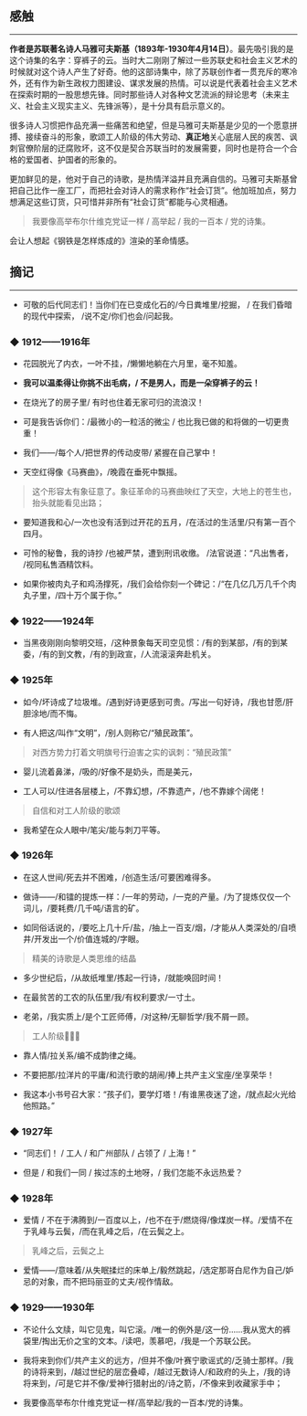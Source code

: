 ## 感触
----
**作者是苏联著名诗人马雅可夫斯基（1893年-1930年4月14日）**。最先吸引我的是这个诗集的名字：穿裤子的云。当时大二刚刚了解过一些苏联史和社会主义艺术的时候就对这个诗人产生了好奇。他的这部诗集中，除了苏联创作者一贯充斥的寒冷外，还有作为新生政权力图建设、谋求发展的热情。可以说是代表着社会主义艺术在探索时期的一股思想先锋。同时那些诗人对各种文艺流派的辩论思考（未来主义、社会主义现实主义、先锋派等），是十分具有启示意义的。

很多诗人习惯把作品充满一些痛苦和绝望，但是马雅可夫斯基是少见的一个愿意拼搏、接续奋斗的形象，歌颂工人阶级的伟大劳动、**真正地**关心底层人民的疾苦、讽刺官僚阶层的迂腐败坏，这不仅是契合苏联当时的发展需要，同时也是符合一个合格的爱国者、护国者的形象的。

更加鲜见的是，他对于自己的诗歌，是热情洋溢并且充满自信的。马雅可夫斯基曾把自己比作一座工厂，而把社会对诗人的需求称作“社会订货”。他加班加点，努力想满足这些订货，只可惜并非所有“社会订货”都能与心灵相通。

>  我要像高举布尔什维克党证一样 / 高举起 / 我的一百本 / 党的诗集。 

会让人想起《钢铁是怎样炼成的》渲染的革命情感。
## 摘记
------

- 可敬的后代同志们！当你们在已变成化石的/今日粪堆里/挖掘， / 在我们昏暗的现代中探索， /说不定/你们也会/问起我。

### ◆  1912——1916年

- 花园脱光了内衣，一叶不挂，/懒懒地躺在六月里，毫不知羞。

- **我可以温柔得让你挑不出毛病，/ 不是男人，而是一朵穿裤子的云！**

- 在烧光了的房子里/ 有时也住着无家可归的流浪汉！

- 可是我告诉你们：/最微小的一粒活的微尘 / 也比我已做的和将做的一切更贵重！

- 我们——/每个人/把世界的传动皮带/ 紧握在自己掌中！

- 天空红得像《马赛曲》，/晚霞在垂死中飘摇。
> 这个形容太有象征意了。象征革命的马赛曲映红了天空，大地上的苍生也，抬头就能看见出路；

- 要知道我和心/一次也没有活到过开花的五月，/在活过的生活里/只有第一百个四月。

- 可怜的秘鲁，我的诗抄 /也被严禁，遭到刑讯收缴。 /法官说道：“凡出售者， /视同私售酒精饮料。

- 如果你被肉丸子和鸡汤撑死，/我们会给你刻一个碑记：/“在几亿几万几千个肉丸子里，/四十万个属于你。”

### ◆  1922——1924年

- 当黑夜刚刚向黎明交班，/这种景象每天司空见惯：/有的到某部，/有的到某委，/有的到文教，/有的到政宣，/人流滚滚奔赴机关。


### ◆  1925年


- 如今/坏诗成了垃圾堆。/遇到好诗更感到可贵。/写出一句好诗，/我也甘愿/肝胆涂地/而不悔。

- 有人把这/叫作“文明”，/别人则称它/“殖民政策”。
> 对西方势力打着文明旗号行迫害之实的讽刺：“殖民政策”

- 婴儿流着鼻涕，/吸的/好像不是奶头，而是美元，

- 工人可以/住进各层楼上，/不靠幻想，/不靠遗产，/也不靠嫁个阔佬！
> 自信和对工人阶级的歌颂


- 我希望在众人眼中/笔尖/能与刺刀平等。


### ◆  1926年

- 在这人世间/死去并不困难，/创造生活/可要困难得多。

- 做诗——/和镭的提炼一样：/一年的劳动，/一克的产量。/为了提炼仅仅一个词儿，/要耗费/几千吨/语言的矿。

- 如同俗话说的，/要吃上几十斤/盐，/抽上一百支/烟，/才能从人类深处的/自喷井/开发出一个/价值连城的/字眼。
> 精美的诗歌是人类思维的结晶

- 多少世纪后，/从故纸堆里/拣起一行诗，/就能唤回时间！

- 在最贫苦的工农的队伍里/我/有权利要求/一寸土。

- 老弟，/我实质上/是个工匠师傅，/对这种/无聊哲学/我不屑一顾。
> 工人阶级👷👷‍♀️

- 靠人情/拉关系/编不成韵律之绳。

- 不要把那/拉洋片的平庸/和流行歌的胡闹/捧上共产主义宝座/坐享荣华！

- 我这本小书号召大家：“孩子们，要学灯塔！/有谁黑夜迷了途，/就点起火光给他照路。”


### ◆  1927年

- “同志们！ / 工人 / 和广州部队 / 占领了 / 上海！”

- 但是 / 和我们一同 / 挨过冻的土地呀，/ 我们怎能不永远热爱？


### ◆  1928年

- 爱情 / 不在于沸腾到/一百度以上，/也不在于/燃烧得/像煤炭一样。/爱情不在于乳峰与云鬓，/而在乳峰之后，/在云鬓之上。
> 乳峰之后，云鬓之上
- 爱情——/意味着/从失眠揉烂的床单上/毅然跳起，/选定那哥白尼作为自己/妒忌的对象，而不把玛丽亚的丈夫/视作情敌。

### ◆  1929——1930年

- 不论什么文牍，叫它见鬼，叫它滚。/唯一的例外是/这一份……我从宽大的裤袋里/掏出无价之宝的文本。/读吧，羡慕吧，/我是一个苏联公民。

- 我将来到你们/共产主义的远方，/但并不像/叶赛宁歌谣式的/乏骑士那样。/我的诗将来到，/越过世纪的层峦叠嶂，/越过无数诗人/和政府的头上，/我的诗将来到，/可是它并不像/爱神行猎射出的/诗之箭，/不像来到收藏家手中；


- 我要像高举布尔什维克党证一样/高举起/我的一百本/党的诗集。

